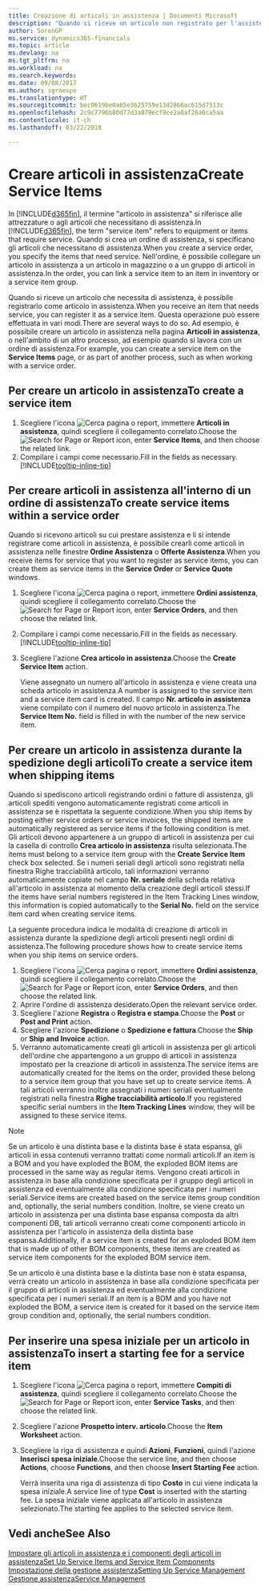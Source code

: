 ```yaml
---
title: Creazione di articoli in assistenza | Documenti Microsoft
description: "Quando si riceve un articolo non registrato per l'assistenza è possibile registrarlo come articolo in assistenza."
author: SorenGP
ms.service: dynamics365-financials
ms.topic: article
ms.devlang: na
ms.tgt_pltfrm: na
ms.workload: na
ms.search.keywords: 
ms.date: 09/08/2017
ms.author: sgroespe
ms.translationtype: HT
ms.sourcegitcommit: bec0619be0a65e3625759e13d2866ac615d7513c
ms.openlocfilehash: 2c9c7796b80d77d3a879ecf9ce2a8af26a0ca5aa
ms.contentlocale: it-ch
ms.lasthandoff: 03/22/2018

---
```

# <a name="create-service-items"></a><span data-ttu-id="07a52-103">Creare articoli in assistenza</span><span class="sxs-lookup"><span data-stu-id="07a52-103">Create Service Items</span></span>
<span data-ttu-id="07a52-104">In [!INCLUDE[d365fin](includes/d365fin_md.md)], il termine "articolo in assistenza" si riferisce alle attrezzature o agli articoli che necessitano di assistenza.</span><span class="sxs-lookup"><span data-stu-id="07a52-104">In [!INCLUDE[d365fin](includes/d365fin_md.md)], the term "service item" refers to equipment or items that require service.</span></span> <span data-ttu-id="07a52-105">Quando si crea un ordine di assistenza, si specificano gli articoli che necessitano di assistenza.</span><span class="sxs-lookup"><span data-stu-id="07a52-105">When you create a service order, you specify the items that need service.</span></span> <span data-ttu-id="07a52-106">Nell'ordine, è possibile collegare un articolo in assistenza a un articolo in magazzino o a un gruppo di articoli in assistenza.</span><span class="sxs-lookup"><span data-stu-id="07a52-106">In the order, you can link a service item to an item in inventory or a service item group.</span></span>    

<span data-ttu-id="07a52-107">Quando si riceve un articolo che necessita di assistenza, è possibile registrarlo come articolo in assistenza.</span><span class="sxs-lookup"><span data-stu-id="07a52-107">When you receive an item that needs service, you can register it as a service item.</span></span> <span data-ttu-id="07a52-108">Questa operazione può essere effettuata in vari modi.</span><span class="sxs-lookup"><span data-stu-id="07a52-108">There are several ways to do so.</span></span> <span data-ttu-id="07a52-109">Ad esempio, è possibile creare un articolo in assistenza nella pagina **Articoli in assistenza**, o nell'ambito di un altro processo, ad esempio quando si lavora con un ordine di assistenza.</span><span class="sxs-lookup"><span data-stu-id="07a52-109">For example, you can create a service item on the **Service Items** page, or as part of another process, such as when working with a service order.</span></span>   

## <a name="to-create-a-service-item"></a><span data-ttu-id="07a52-110">Per creare un articolo in assistenza</span><span class="sxs-lookup"><span data-stu-id="07a52-110">To create a service item</span></span>  
1. <span data-ttu-id="07a52-111">Scegliere l'icona ![Cerca pagina o report](media/ui-search/search_small.png "icona Cerca pagina o report"), immettere **Articoli in assistenza**, quindi scegliere il collegamento correlato.</span><span class="sxs-lookup"><span data-stu-id="07a52-111">Choose the ![Search for Page or Report](media/ui-search/search_small.png "Search for Page or Report icon") icon, enter **Service Items**, and then choose the related link.</span></span>
2. <span data-ttu-id="07a52-112">Compilare i campi come necessario.</span><span class="sxs-lookup"><span data-stu-id="07a52-112">Fill in the fields as necessary.</span></span> [!INCLUDE[tooltip-inline-tip](includes/tooltip-inline-tip_md.md)]  

## <a name="to-create-service-items-within-a-service-order"></a><span data-ttu-id="07a52-113">Per creare articoli in assistenza all'interno di un ordine di assistenza</span><span class="sxs-lookup"><span data-stu-id="07a52-113">To create service items within a service order</span></span>  
<span data-ttu-id="07a52-114">Quando si ricevono articoli su cui prestare assistenza e li si intende registrare come articoli in assistenza, è possibile crearli come articoli in assistenza nelle finestre **Ordine Assistenza** o **Offerte Assistenza**.</span><span class="sxs-lookup"><span data-stu-id="07a52-114">When you receive items for service that you want to register as service items, you can create them as service items in the **Service Order** or **Service Quote** windows.</span></span>  

1. <span data-ttu-id="07a52-115">Scegliere l'icona ![Cerca pagina o report](media/ui-search/search_small.png "icona Cerca pagina o report"), immettere **Ordini assistenza**, quindi scegliere il collegamento correlato.</span><span class="sxs-lookup"><span data-stu-id="07a52-115">Choose the ![Search for Page or Report](media/ui-search/search_small.png "Search for Page or Report icon") icon, enter **Service Orders**, and then choose the related link.</span></span>  
2. <span data-ttu-id="07a52-116">Compilare i campi come necessario.</span><span class="sxs-lookup"><span data-stu-id="07a52-116">Fill in the fields as necessary.</span></span> [!INCLUDE[tooltip-inline-tip](includes/tooltip-inline-tip_md.md)]  
3. <span data-ttu-id="07a52-117">Scegliere l'azione **Crea articolo in assistenza**.</span><span class="sxs-lookup"><span data-stu-id="07a52-117">Choose the **Create Service Item** action.</span></span>  

    <span data-ttu-id="07a52-118">Viene assegnato un numero all'articolo in assistenza e viene creata una scheda articolo in assistenza.</span><span class="sxs-lookup"><span data-stu-id="07a52-118">A number is assigned to the service item and a service item card is created.</span></span> <span data-ttu-id="07a52-119">Il campo **Nr. articolo in assistenza** viene compilato con il numero del nuovo articolo in assistenza.</span><span class="sxs-lookup"><span data-stu-id="07a52-119">The **Service Item No.** field is filled in with the number of the new service item.</span></span>

## <a name="to-create-a-service-item-when-shipping-items"></a><span data-ttu-id="07a52-120">Per creare un articolo in assistenza durante la spedizione degli articoli</span><span class="sxs-lookup"><span data-stu-id="07a52-120">To create a service item when shipping items</span></span>  
<span data-ttu-id="07a52-121">Quando si spediscono articoli registrando ordini o fatture di assistenza, gli articoli spediti vengono automaticamente registrati come articoli in assistenza se è rispettata la seguente condizione.</span><span class="sxs-lookup"><span data-stu-id="07a52-121">When you ship items by posting either service orders or service invoices, the shipped items are automatically registered as service items if the following condition is met.</span></span> <span data-ttu-id="07a52-122">Gli articoli devono appartenere a un gruppo di articoli in assistenza per cui la casella di controllo **Crea articolo in assistenza** risulta selezionata.</span><span class="sxs-lookup"><span data-stu-id="07a52-122">The items must belong to a service item group with the **Create Service Item** check box selected.</span></span> <span data-ttu-id="07a52-123">Se i numeri seriali degli articoli sono registrati nella finestra Righe tracciabilità articolo, tali informazioni verranno automaticamente copiate nel campo **Nr. seriale** della scheda relativa all'articolo in assistenza al momento della creazione degli articoli stessi.</span><span class="sxs-lookup"><span data-stu-id="07a52-123">If the items have serial numbers registered in the Item Tracking Lines window, this information is copied automatically to the **Serial No.** field on the service item card when creating service items.</span></span>  

<span data-ttu-id="07a52-124">La seguente procedura indica le modalità di creazione di articoli in assistenza durante la spedizione degli articoli presenti negli ordini di assistenza.</span><span class="sxs-lookup"><span data-stu-id="07a52-124">The following procedure shows how to create service items when you ship items on service orders.</span></span>  

1. <span data-ttu-id="07a52-125">Scegliere l'icona ![Cerca pagina o report](media/ui-search/search_small.png "icona Cerca pagina o report"), immettere **Ordini assistenza**, quindi scegliere il collegamento correlato.</span><span class="sxs-lookup"><span data-stu-id="07a52-125">Choose the ![Search for Page or Report](media/ui-search/search_small.png "Search for Page or Report icon") icon, enter **Service Orders**, and then choose the related link.</span></span>  
2. <span data-ttu-id="07a52-126">Aprire l'ordine di assistenza desiderato.</span><span class="sxs-lookup"><span data-stu-id="07a52-126">Open the relevant service order.</span></span>  
3. <span data-ttu-id="07a52-127">Scegliere l'azione **Registra** o **Registra e stampa**.</span><span class="sxs-lookup"><span data-stu-id="07a52-127">Choose the **Post** or **Post and Print** action.</span></span>  
4. <span data-ttu-id="07a52-128">Scegliere l'azione **Spedizione** o **Spedizione e fattura**.</span><span class="sxs-lookup"><span data-stu-id="07a52-128">Choose the **Ship** or **Ship and Invoice** action.</span></span>  
5. <span data-ttu-id="07a52-129">Verranno automaticamente creati gli articoli in assistenza per gli articoli dell'ordine che appartengono a un gruppo di articoli in assistenza impostato per la creazione di articoli in assistenza.</span><span class="sxs-lookup"><span data-stu-id="07a52-129">The service items are automatically created for the items on the order, provided these belong to a service item group that you have set up to create service items.</span></span> <span data-ttu-id="07a52-130">A tali articoli verranno inoltre assegnati i numeri seriali eventualmente registrati nella finestra **Righe tracciabilità articolo**.</span><span class="sxs-lookup"><span data-stu-id="07a52-130">If you registered specific serial numbers in the **Item Tracking Lines** window, they will be assigned to these service items.</span></span>  

> [!NOTE]  
>  <span data-ttu-id="07a52-131">Se un articolo è una distinta base e la distinta base è stata espansa, gli articoli in essa contenuti verranno trattati come normali articoli.</span><span class="sxs-lookup"><span data-stu-id="07a52-131">If an item is a BOM and you have exploded the BOM, the exploded BOM items are processed in the same way as regular items.</span></span> <span data-ttu-id="07a52-132">Vengono creati articoli in assistenza in base alla condizione specificata per il gruppo degli articoli in assistenza ed eventualmente alla condizione specificata per i numeri seriali.</span><span class="sxs-lookup"><span data-stu-id="07a52-132">Service items are created based on the service items group condition and, optionally, the serial numbers condition.</span></span> <span data-ttu-id="07a52-133">Inoltre, se viene creato un articolo in assistenza per una distinta base espansa composta da altri componenti DB, tali articoli verranno creati come componenti articolo in assistenza per l'articolo in assistenza della distinta base espansa.</span><span class="sxs-lookup"><span data-stu-id="07a52-133">Additionally, if a service item is created for an exploded BOM item that is made up of other BOM components, these items are created as service item components for the exploded BOM service item.</span></span>  
>   
>  <span data-ttu-id="07a52-134">Se un articolo è una distinta base e la distinta base non è stata espansa, verrà creato un articolo in assistenza in base alla condizione specificata per il gruppo di articoli in assistenza ed eventualmente alla condizione specificata per i numeri seriali.</span><span class="sxs-lookup"><span data-stu-id="07a52-134">If an item is a BOM and you have not exploded the BOM, a service item is created for it based on the service item group condition and, optionally, the serial numbers condition.</span></span>  

## <a name="to-insert-a-starting-fee-for-a-service-item"></a><span data-ttu-id="07a52-135">Per inserire una spesa iniziale per un articolo in assistenza</span><span class="sxs-lookup"><span data-stu-id="07a52-135">To insert a starting fee for a service item</span></span>
1. <span data-ttu-id="07a52-136">Scegliere l'icona ![Cerca pagina o report](media/ui-search/search_small.png "icona Cerca pagina o report"), immettere **Compiti di assistenza**, quindi scegliere il collegamento correlato.</span><span class="sxs-lookup"><span data-stu-id="07a52-136">Choose the ![Search for Page or Report](media/ui-search/search_small.png "Search for Page or Report icon") icon, enter **Service Tasks**, and then choose the related link.</span></span>
2. <span data-ttu-id="07a52-137">Scegliere l'azione **Prospetto interv. articolo**.</span><span class="sxs-lookup"><span data-stu-id="07a52-137">Choose the **Item Worksheet** action.</span></span>
3. <span data-ttu-id="07a52-138">Scegliere la riga di assistenza e quindi **Azioni**, **Funzioni**, quindi l'azione **Inserisci spesa iniziale**.</span><span class="sxs-lookup"><span data-stu-id="07a52-138">Choose the service line, and then choose **Actions**, choose **Functions**, and then choose **Insert Starting Fee** action.</span></span>  

    <span data-ttu-id="07a52-139">Verrà inserita una riga di assistenza di tipo **Costo** in cui viene indicata la spesa iniziale.</span><span class="sxs-lookup"><span data-stu-id="07a52-139">A service line of type **Cost** is inserted with the starting fee.</span></span> <span data-ttu-id="07a52-140">La spesa iniziale viene applicata all'articolo in assistenza selezionato.</span><span class="sxs-lookup"><span data-stu-id="07a52-140">The starting fee applies to the selected service item.</span></span>

## <a name="see-also"></a><span data-ttu-id="07a52-141">Vedi anche</span><span class="sxs-lookup"><span data-stu-id="07a52-141">See Also</span></span>  
[<span data-ttu-id="07a52-142">Impostare gli articoli in assistenza e i componenti degli articoli in assistenza</span><span class="sxs-lookup"><span data-stu-id="07a52-142">Set Up Service Items and Service Item Components</span></span>](service-how-setup-service-items.md)  
[<span data-ttu-id="07a52-143">Impostazione della gestione assistenza</span><span class="sxs-lookup"><span data-stu-id="07a52-143">Setting Up Service Management</span></span>](service-setup-service.md)  
[<span data-ttu-id="07a52-144">Gestione assistenza</span><span class="sxs-lookup"><span data-stu-id="07a52-144">Service Management</span></span>](service-service.md)  

